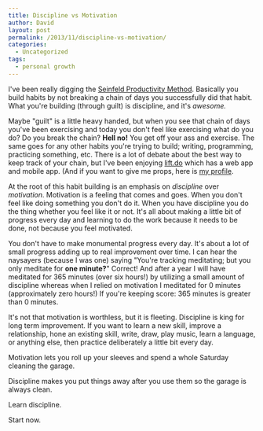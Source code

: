 ```yaml
---
title: Discipline vs Motivation
author: David
layout: post
permalink: /2013/11/discipline-vs-motivation/
categories:
  - Uncategorized
tags:
  - personal growth
---
```

I've been really digging the [Seinfeld Productivity Method](https://www.google.com/search?q=seinfeld+method). Basically you build habits by not breaking a chain of days you successfully did that habit. What you're building (through guilt) is discipline, and it's *awesome.*

<!--more-->

Maybe "guilt" is a little heavy handed, but when you see that chain of days you've been exercising and today you don't feel like exercising what do you do? Do you break the chain? **Hell no!** You get off your ass and exercise. The same goes for any other habits you're trying to build; writing, programming, practicing something, etc. There is a lot of debate about the best way to keep track of your chain, but I've been enjoying [lift.do](http://lift.do) which has a web app and mobile app. (And if you want to give me props, here is [my profile](https://lift.do/users/fbd1b72164f0db87be5b).

At the root of this habit building is an emphasis on *discipline* over *motivation*. Motivation is a feeling that comes and goes. When you don't feel like doing something you don't do it. When you have discipline you do the thing whether you feel like it or not. It's all about making a little bit of progress every day and learning to do the work because it needs to be done, not because you feel motivated.

You don't have to make monumental progress every day. It's about a lot of small progress adding up to real improvement over time. I can hear the naysayers (because I was one) saying "You're tracking meditating; but you only meditate for **one minute?**" Correct! And after a year I will have meditated for 365 minutes (over six hours!) by utilizing a small amount of discipline whereas when I relied on motivation I meditated for 0 minutes (approximately zero hours!) If you're keeping score: 365 minutes is greater than 0 minutes.

It's not that motivation is worthless, but it is fleeting. Discipline is king for long term improvement. If you want to learn a new skill, improve a relationship, hone an existing skill, write, draw, play music, learn a language, or anything else, then practice deliberately a little bit every day.

Motivation lets you roll up your sleeves and spend a whole Saturday cleaning the garage.

Discipline makes you put things away after you use them so the garage is always clean.

Learn discipline.

Start now.

